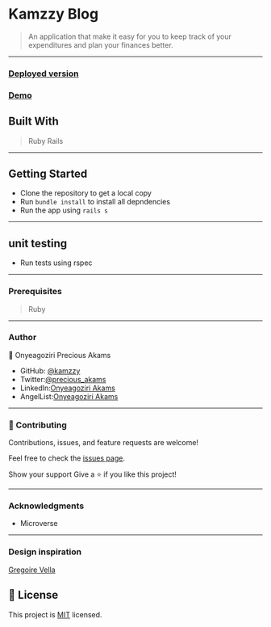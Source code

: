 # Kamzzy Blog
> An application that make it easy for you to keep track of your expenditures and plan your finances better.

 ***
### [Deployed version](https://arcane-mountain-22736.herokuapp.com/)
### [Demo](https://www.loom.com/share/264e6dfc03ec4d6ba608c6d549331072)
## Built With
> Ruby
> Rails
***
## Getting Started

* Clone the repository to get a local copy
* Run `bundle install` to install all depndencies 
* Run the app using `rails s`
***
##  unit testing
* Run tests using rspec 
***
### Prerequisites
> Ruby
***
### Author

👤 Onyeagoziri Precious Akams

* GitHub: [@kamzzy](https://github.com/kamzzy)
* Twitter:[@precious_akams](https://twitter.com/precious_akams)
* LinkedIn:[Onyeagoziri Akams](https://www.linkedin.com/in/onyeagoziri-akams/)
* AngelList:[Onyeagoziri Akams](https://angel.co/u/onyeagoziri-akams)
***
### 🤝 Contributing
Contributions, issues, and feature requests are welcome!

Feel free to check the [issues page](../../issues/).

Show your support
Give a ⭐️ if you like this project!
***
### Acknowledgments
* Microverse
 ***
### Design inspiration
[Gregoire Vella](https://www.behance.net/gregoirevella)
 ## 📝 License

This project is [MIT](./MIT.md) licensed.
